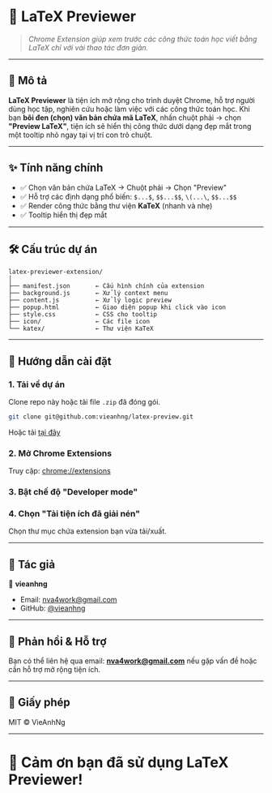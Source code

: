 # 🧮 LaTeX Previewer

> *Chrome Extension giúp xem trước các công thức toán học viết bằng LaTeX chỉ với vài thao tác đơn giản.*

---

## 📌 Mô tả

**LaTeX Previewer** là tiện ích mở rộng cho trình duyệt Chrome, hỗ trợ người dùng học tập, nghiên cứu hoặc làm việc với các công thức toán học. Khi bạn **bôi đen (chọn) văn bản chứa mã LaTeX**, nhấn chuột phải → chọn **"Preview LaTeX"**, tiện ích sẽ hiển thị công thức dưới dạng đẹp mắt trong một tooltip nhỏ ngay tại vị trí con trỏ chuột.

---

## ✨ Tính năng chính

- ✅ Chọn văn bản chứa LaTeX → Chuột phải → Chọn "Preview"
- ✅ Hỗ trợ các định dạng phổ biến: `$...$`, `$$...$$`, `\(...\`, `$$...$$`
- ✅ Render công thức bằng thư viện **KaTeX** (nhanh và nhẹ)
- ✅ Tooltip hiển thị đẹp mắt
---

## 🛠 Cấu trúc dự án

```
latex-previewer-extension/
│
├── manifest.json       ← Cấu hình chính của extension
├── background.js       ← Xử lý context menu
├── content.js          ← Xử lý logic preview
├── popup.html          ← Giao diện popup khi click vào icon
├── style.css           ← CSS cho tooltip
├── icon/               ← Các file icon
└── katex/              ← Thư viện KaTeX
```

---

## 🚀 Hướng dẫn cài đặt

### 1. Tải về dự án
Clone repo này hoặc tải file `.zip` đã đóng gói.

```bash
git clone git@github.com:vieanhng/latex-preview.git
```

Hoặc tải [tại đây](https://codeload.github.com/vieanhng/latex-preview/zip/refs/heads/main)

### 2. Mở Chrome Extensions
Truy cập: [chrome://extensions](chrome://extensions/)

### 3. Bật chế độ "Developer mode"

### 4. Chọn "Tải tiện ích đã giải nén"
Chọn thư mục chứa extension bạn vừa tải/xuất.

---

## 📝 Tác giả

👤 **vieanhng**

- Email: nva4work@gmail.com
- GitHub: [@vieanhng](https://github.com/vieanhng )

---

## 💬 Phản hồi & Hỗ trợ

Bạn có thể liên hệ qua email: **nva4work@gmail.com** nếu gặp vấn đề hoặc cần hỗ trợ mở rộng tiện ích.

---

## 📜 Giấy phép

MIT © VieAnhNg

---

# 🎉 Cảm ơn bạn đã sử dụng LaTeX Previewer!

